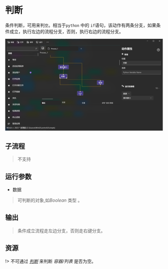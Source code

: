 # 判断 
条件判断，可用来判`空`。相当于`python` 中的 `if`语句，该动作有两条分支，如果条件成立，执行左边的流程分支，否则，执行右边的流程分支。


![If](./images/01.png ':size=90%')

## 子流程

> 不支持

## 运行参数

* 数据
> 可判断的对象,如*Boolean* 类型 。


## 输出

> 条件成立流程走左边分支，否则走右键分支。

## 资源



!> 不可通过 *[判断](./If.md)* 来判断 *容器/列表* 是否为空。